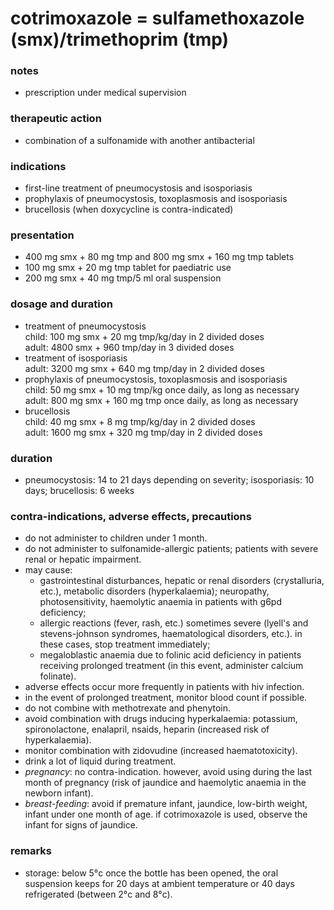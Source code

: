 # cotrimoxazole = sulfamethoxazole (smx)/trimethoprim (tmp)

### notes
+ prescription under medical supervision

### therapeutic action
+ combination of a sulfonamide with another antibacterial

### indications
+ first-line treatment of pneumocystosis and isosporiasis
+ prophylaxis of pneumocystosis, toxoplasmosis and isosporiasis
+ brucellosis (when doxycycline is contra-indicated)

### presentation
+ 400 mg smx + 80 mg tmp and 800 mg smx + 160 mg tmp tablets
+ 100 mg smx + 20 mg tmp tablet for paediatric use
+ 200 mg smx + 40 mg tmp/5 ml oral suspension

### dosage and duration
+ treatment of pneumocystosis  
    child: 100 mg smx + 20 mg tmp/kg/day in 2 divided doses  
    adult: 4800 smx + 960 tmp/day in 3 divided doses
+ treatment of isosporiasis  
    adult: 3200 mg smx + 640 mg tmp/day in 2 divided doses
+ prophylaxis of pneumocystosis, toxoplasmosis and isosporiasis  
    child: 50 mg smx + 10 mg tmp/kg once daily, as long as necessary  
    adult: 800 mg smx + 160 mg tmp once daily, as long as necessary
+ brucellosis  
    child: 40 mg smx + 8 mg tmp/kg/day in 2 divided doses  
    adult: 1600 mg smx + 320 mg tmp/day in 2 divided doses

### duration
+ pneumocystosis: 14 to 21 days depending on severity; isosporiasis: 10 days; brucellosis: 6 weeks

### contra-indications, adverse effects, precautions
+ do not administer to children under 1 month.
+ do not administer to sulfonamide-allergic patients; patients with severe renal or hepatic impairment.
+ may cause:
    - gastrointestinal disturbances, hepatic or renal disorders (crystalluria, etc.), metabolic disorders (hyperkalaemia); neuropathy, photosensitivity, haemolytic anaemia in patients with g6pd deficiency;
    - allergic reactions (fever, rash, etc.) sometimes severe (lyell's and stevens-johnson syndromes, haematological disorders, etc.). in these cases, stop treatment immediately;
    - megaloblastic anaemia due to folinic acid deficiency in patients receiving prolonged treatment (in this event, administer calcium folinate).
+ adverse effects occur more frequently in patients with hiv infection.
+ in the event of prolonged treatment, monitor blood count if possible.
+ do not combine with methotrexate and phenytoin.
+ avoid combination with drugs inducing hyperkalaemia: potassium, spironolactone, enalapril, nsaids, heparin (increased risk of hyperkalaemia).
+ monitor combination with zidovudine (increased haematotoxicity).
+ drink a lot of liquid during treatment.
+ *pregnancy*: no contra-indication. however, avoid using during the last month of pregnancy (risk of jaundice and haemolytic anaemia in the newborn infant).
+ *breast-feeding*: avoid if premature infant, jaundice, low-birth weight, infant under one month of age. if cotrimoxazole is used, observe the infant for signs of jaundice.

### remarks
+ storage: below 5°c
once the bottle has been opened, the oral suspension keeps for 20 days at ambient temperature or 40 days refrigerated (between 2°c and 8°c).